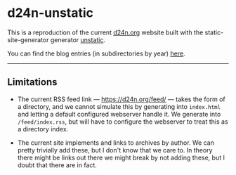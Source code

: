 # d24n-unstatic

This is a reproduction of the current [d24n.org](https://www.d24n.org/) website
built with the static-site-generator generator
[unstatic](https://github.com/swaldman/unstatic).

You can find the blog entries (in subdirectories by year) [here](https://github.com/d24n/d24n-unstatic/tree/main/d24n/untemplate/org/d24n/site/mainblog).

---



## Limitations

* The current RSS feed link — https://d24n.org/feed/ —
  takes the form of a directory, and we cannot simulate
  this by generating into `index.html` and letting a
  default configured webserver handle it. We generate
  into `/feed/index.rss`, but will have to configure
  the webserver to treat this as a directory index.

* The current site implements and links to archives by
  author. We can pretty trivially add these, but I don't
  know that we care to. In theory there might be links
  out there we might break by not adding these, but I
  doubt that there are in fact.
